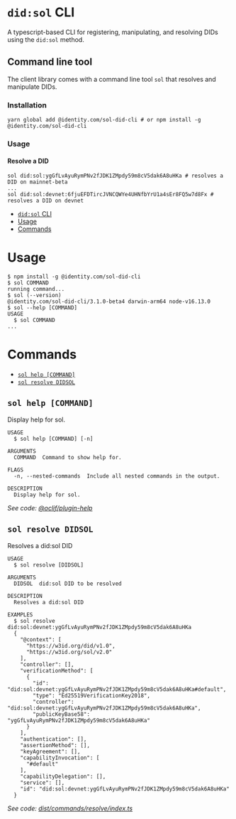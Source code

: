 # `did:sol` CLI

A typescript-based CLI for registering, manipulating, and resolving DIDs using the `did:sol` method.

## Command line tool
The client library comes with a command line tool `sol` that resolves and manipulate
DIDs.

### Installation
```shell
yarn global add @identity.com/sol-did-cli # or npm install -g @identity.com/sol-did-cli
```
### Usage

#### Resolve a DID
```shell
sol did:sol:ygGfLvAyuRymPNv2fJDK1ZMpdy59m8cV5dak6A8uHKa # resolves a DID on mainnet-beta
...
sol did:sol:devnet:6fjuEFDTircJVNCQWYe4UHNfbYrU1a4sEr8FQ5w7d8Fx # resolves a DID on devnet
````

<!-- toc -->
* [`did:sol` CLI](#didsol-cli)
* [Usage](#usage)
* [Commands](#commands)
<!-- tocstop -->
# Usage
<!-- usage -->
```sh-session
$ npm install -g @identity.com/sol-did-cli
$ sol COMMAND
running command...
$ sol (--version)
@identity.com/sol-did-cli/3.1.0-beta4 darwin-arm64 node-v16.13.0
$ sol --help [COMMAND]
USAGE
  $ sol COMMAND
...
```
<!-- usagestop -->
# Commands
<!-- commands -->
* [`sol help [COMMAND]`](#sol-help-command)
* [`sol resolve DIDSOL`](#sol-resolve-didsol)

## `sol help [COMMAND]`

Display help for sol.

```
USAGE
  $ sol help [COMMAND] [-n]

ARGUMENTS
  COMMAND  Command to show help for.

FLAGS
  -n, --nested-commands  Include all nested commands in the output.

DESCRIPTION
  Display help for sol.
```

_See code: [@oclif/plugin-help](https://github.com/oclif/plugin-help/blob/v5.1.12/src/commands/help.ts)_

## `sol resolve DIDSOL`

Resolves a did:sol DID

```
USAGE
  $ sol resolve [DIDSOL]

ARGUMENTS
  DIDSOL  did:sol DID to be resolved

DESCRIPTION
  Resolves a did:sol DID

EXAMPLES
  $ sol resolve did:sol:devnet:ygGfLvAyuRymPNv2fJDK1ZMpdy59m8cV5dak6A8uHKa
  {
    "@context": [
      "https://w3id.org/did/v1.0",
      "https://w3id.org/sol/v2.0"
    ],
    "controller": [],
    "verificationMethod": [
      {
        "id": "did:sol:devnet:ygGfLvAyuRymPNv2fJDK1ZMpdy59m8cV5dak6A8uHKa#default",
        "type": "Ed25519VerificationKey2018",
        "controller": "did:sol:devnet:ygGfLvAyuRymPNv2fJDK1ZMpdy59m8cV5dak6A8uHKa",
        "publicKeyBase58": "ygGfLvAyuRymPNv2fJDK1ZMpdy59m8cV5dak6A8uHKa"
      }
    ],
    "authentication": [],
    "assertionMethod": [],
    "keyAgreement": [],
    "capabilityInvocation": [
      "#default"
    ],
    "capabilityDelegation": [],
    "service": [],
    "id": "did:sol:devnet:ygGfLvAyuRymPNv2fJDK1ZMpdy59m8cV5dak6A8uHKa"
  }
```

_See code: [dist/commands/resolve/index.ts](https://github.com/identity-com/sol-did/blob/v3.1.0-beta4/dist/commands/resolve/index.ts)_
<!-- commandsstop -->
